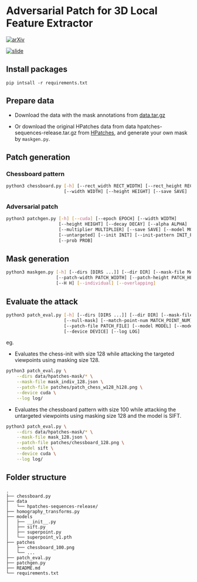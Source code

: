 # Adversarial Patch for 3D Local Feature Extractor

[![arXiv](https://img.shields.io/badge/arXiv-2406.08102-b31b1b.svg)](https://arxiv.org/abs/2406.08102)

[![slide](https://img.shields.io/badge/google%20slide-presentation-ffba00.svg)](https://docs.google.com/presentation/d/e/2PACX-1vS7ybtX8od70jtzw3ggknzAB1CgHYkvqZMPKGhsuv28gr09hEmzewgKnIQqAbeo0bbzmNFzq7isCqb4/pub?start=false&loop=false&delayms=3000)

## Install packages
```
pip intsall -r requirements.txt
```

## Prepare data
- Download the data with the mask annotations from [data.tar.gz](https://drive.google.com/file/d/1vR04XRnptLyJtYn8KbPd7KhKadKeSQzX/view?usp=drive_link)

- Or download the original HPatches data from data hpatches-sequences-release.tar.gz from [HPatches](icvl.ee.ic.ac.uk/vbalnt/hpatches/), and generate your own mask by `maskgen.py`.

## Patch generation
### Chessboard pattern
```bash
python3 chessboard.py [-h] [--rect_width RECT_WIDTH] [--rect_height RECT_HEIGHT]
                      [--width WIDTH] [--height HEIGHT] [--save SAVE]
```

### Adversarial patch
```bash
python3 patchgen.py [-h] [--cuda] [--epoch EPOCH] [--width WIDTH]
                    [--height HEIGHT] [--decay DECAY] [--alpha ALPHA]
                    [--multiplier MULTIPLIER] [--save SAVE] [--model MODEL]
                    [--untargeted] [--init INIT] [--init-pattern INIT_PATTERN]
                    [--prob PROB]
```

## Mask generation
```bash
python3 maskgen.py [-h] [--dirs [DIRS ...]] [--dir DIR] [--mask-file MASK_FILE]
                   [--patch-width PATCH_WIDTH] [--patch-height PATCH_HEIGHT]
                   [--H H] [--individual] [--overlapping]
```

## Evaluate the attack
```bash
python3 patch_eval.py [-h] [--dirs [DIRS ...]] [--dir DIR] [--mask-file MASK_FILE]
                      [--null-mask] [--match-point-num MATCH_POINT_NUM]
                      [--patch-file PATCH_FILE] [--model MODEL] [--model-weight MODEL_WEIGHT]
                      [--device DEVICE] [--log LOG]
```
eg.
- Evaluates the chess-init with size 128 while attacking the targeted viewpoints using masking size 128.
```bash
python3 patch_eval.py \
    --dirs data/hpatches-mask/* \
    --mask-file mask_indiv_128.json \
    --patch-file patches/patch_chess_w128_h128.png \
    --device cuda \
    --log log/
```
- Evaluates the chessboard pattern with size 100 while attacking the untargeted viewpoints using masking size 128 and the model is SIFT.
```bash
python3 patch_eval.py \
    --dirs data/hpatches-mask/* \
    --mask-file mask_128.json \
    --patch-file patches/chessboard_128.png \
    --model sift \
    --device cuda \
    --log log/
```

## Folder structure
```
.
├── chessboard.py
├── data
│   └── hpatches-sequences-release/
├── homography_transforms.py
├── models
│   ├── __init__.py
│   ├── sift.py
│   ├── superpoint.py
│   └── superpoint_v1.pth
├── patches
│   ├── chessboard_100.png
│   └── ...
├── patch_eval.py
├── patchgen.py
├── README.md
└── requirements.txt
```
